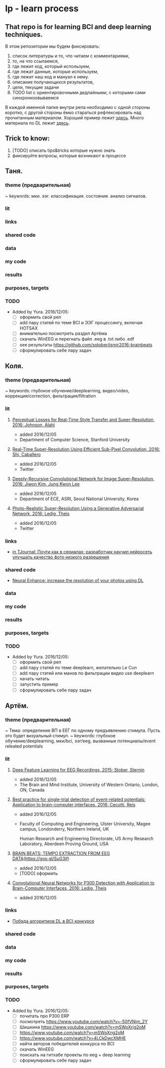 # lp - learn process

## That repo is for learning BCI and deep learning techniques.

В этом репозитории мы будем фиксировать:

1. список литературы и то, что читаем с комментариями, 
2. то, на что ссылаемся,
3. где лежит код, который используем,
4. где лежат данные, которые используем,
5. где лежит наш код и мануал к нему.
6. описание получающихся результатов,
7. цели, текущие задачи
8. TODO list с ориентировочными дедлайными, с которыми сами синхронизовываемся

В каждой именной папке внутри репа необходимо с одной стороны коротко, с другой стороны ёмко стараться рефлексировать над прочитанным материалом. Хороший пример лежит [здесь](https://github.com/aleju/papers). Много материала по DL лежит [здесь](https://github.com/ChristosChristofidis/awesome-deep-learning).

## Trick to know:

1. [TODO] описать tips&tricks которые нужно знать
2. фиксируйте вопросы, которые возникают в процессе

## Таня.

### theme (предварительная)

~ keywords: мки. ээг. классификация. состояния. анализ сигналов.

### lit
### links
### shared code
### data
### my code
### results
### purposes, targets
### TODO
* Added by Yura. 2016/12/05:
    * [ ] оформить свой реп
    * [ ] add пару статей по теме BCI и ЭЭГ процессингу, включая HOTSAX
    * [ ] внимательно посмотреть раздел Артёма
	* [ ] скачать WinEEG и перегнать файл .eeg в .txt либо .edf
	* [ ] see результаты https://github.com/sstober/ismir2016-brainbeats
	* [ ] сформулировать себе пару задач

## Коля.

### theme (предварительная)

~ keywords: глубокое обучение/deeplearning, видео/video, коррекция/correction, фильтрация/filtration

### lit

1. [Perceptual Losses for Real-Time Style Transfer and Super-Resolution, 2016: Johnson, Alahi](http://arxiv.org/abs/1603.08155)
    * added 2016/12/05
    * Department of Computer Science, Stanford University

2. [Real-Time Super-Resolution Using Efficient Sub-Pixel Convolution, 2016: Shi, Caballero](https://arxiv.org/abs/1609.05158)
    * added 2016/12/05
	* Twitter

3. [Deeply-Recursive Convolutional Network for Image Super-Resolution, 2016: Jiwon Kim, Jung Kwon Lee ](https://arxiv.org/abs/1511.04491)
    * added 2016/12/05
	* Department of ECE, ASRI, Seoul National University, Korea

4. [Photo-Realistic Super-Resolution Using a Generative Adversarial Network, 2016: Ledig, Theis](https://arxiv.org/abs/1609.04802)
    * added 2016/12/05
	* Twitter

### links
* [in TJournal: Почти как в сериалах: разработчик научил нейросеть улучшать качество фото низкого разрешения](https://tjournal.ru/36647-pochti-kak-v-serialah-razrabotchik-nauchil-neiroset-uluchshat-kachestvo-foto-nizkogo-razresheniya)

### shared code
* [Neural Enhance: increase the resolution of your photos using DL](https://github.com/alexjc/neural-enhance)

### data
### my code
### results
### purposes, targets
### TODO
* Added by Yura. 2016/12/05:
    * [ ] оформить свой реп
    * [ ] add пару статей по теме deeplearn, желательно Le Cun
    * [ ] add пару статей или манов по фильтрации видео use deeplearn
	* [ ] начать читать
	* [ ] запустить пример
	* [ ] сформулировать себе пару задач

## Артём.

### theme (предварительная)

~ Тема: определение ВП в ЕЕГ по одному предъявлению стимула. Пусть это будет визуальный стимул.
~ keywords: глубокое обучение/deeplearning, мки/bci, ээг/eeg, вызванные потенциалы/event releated potentials

### lit

1. [Deep Feature Learning for EEG Recordings, 2015: Stober, Sternin](https://arxiv.org/abs/1511.04306)
    * added 2016/12/05
    * The Brain and Mind Institute, University of Western Ontario, London, ON, Canada

2. [Best practice for single-trial detection of event-related potentials: Application to brain-computer interfaces, 2016: Cecotti, Reis](https://www.ncbi.nlm.nih.gov/pubmed/27453051)
    * added 2016/12/05
	* Faculty of Computing and Engineering, Ulster University, Magee campus, Londonderry, Northern Ireland, UK
	
	  Human Research and Engineering Directorate, US Army Research Laboratory, Aberdeen Proving Ground, USA

3. [BRAIN BEATS: TEMPO EXTRACTION FROM EEG DATA](http://bib.sebastianstober.de/ismir2016.pdf)(https://goo.gl/SuG3jf)
    * added 2016/12/05
	* [TODO] оформить

4. [Convolutional Neural Networks for P300 Detection with Application to Brain-Computer Interfaces, 2016: Ledig, Theis](http://uir.ulster.ac.uk/27675/1/cecotti_pami.pdf)
    * added 2016/12/05
	

### links

* [Победа алгоритмов DL в BCI конкурсе](https://news.developer.nvidia.com/imperial-college-leveraging-deep-learning-in-cybathlons-brain-computer-interface-race/)

### shared code
### data
### my code
### results
### purposes, targets
### TODO
* Added by Yura. 2016/12/05:
    * [ ] почитать про P300 ERP
    * [ ] посмотреть https://www.youtube.com/watch?v=-50fVNjm_2Y
    * [ ] Шишкина https://www.youtube.com/watch?v=mSWoXrig2oM
    * [ ] https://www.youtube.com/watch?v=mSWoXrig2oM
    * [ ] https://www.youtube.com/watch?v=4LCkDwcXMHE 
    * [ ] найти авторов победителей конкурса по BCI
    * [ ] скачать WinEEG
    * [ ] поискать на гитхабе проекты по eeg + deep learning
	* [ ] сформулировать себе пару задач